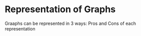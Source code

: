 # Representation of Graphs

Graaphs can be represented in 3 ways: Pros and Cons of each representation
